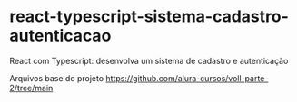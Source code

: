 # react-typescript-sistema-cadastro-autenticacao
React com Typescript: desenvolva um sistema de cadastro e autenticação


Arquivos base do projeto
https://github.com/alura-cursos/voll-parte-2/tree/main

